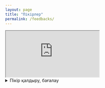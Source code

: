 ```yaml
---
layout: page
title: "Пікірлер"
permalink: /feedbacks/
---
```

<iframe src="https://docs.google.com/spreadsheets/d/e/1P2e7qV047PkUjfaTTmqpvn5AnKuua3rPsU8INZCuDS0/pubhtml?widget=true&amp;headers=false"></iframe>

<details>
  <summary>Пікір қалдыру, бағалау</summary>
  <iframe src="https://docs.google.com/forms/d/e/1FAIpQLSfDLxah6fmeC2qXnN47bSCWKHb1ovvCcKKYPpi8Gas_XSZQYw/viewform?embedded=true" 
        width="100%" 
        height="400" 
        frameborder="0" 
        marginheight="0" 
        marginwidth="0" 
        style="border: 0">
    Жүктелуде…
</iframe>
</details>

